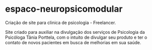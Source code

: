 # espaco-neuropsicomodular
Criação de site para clinica de psicologia - Freelancer. 

Site criado para auxiliar na divulgação dos serviços de Psicologia da Psicóloga Tânia Porttela, com o intuito de divulgar seu produto e ter o contato de novos pacientes
em busca de melhorias em sua saúde. 
